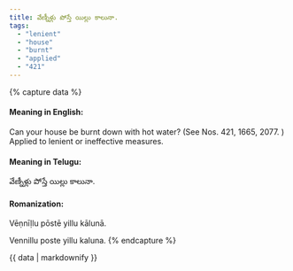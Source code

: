 ```yaml
---
title: వేణ్నీళ్లు పోస్తే యిల్లు కాలునా.
tags:
  - "lenient"
  - "house"
  - "burnt"
  - "applied"
  - "421"
---
```


{% capture data %}
#### Meaning in English:
Can your house be burnt down with hot water?
(See Nos. 421, 1665, 2077. )
Applied to lenient or ineffective measures.

#### Meaning in Telugu:
వేణ్నీళ్లు పోస్తే యిల్లు కాలునా.

#### Romanization:
Vēṇnīḷlu pōstē yillu kālunā.

Vennillu poste yillu kaluna.
{% endcapture %}

{{ data | markdownify }}

